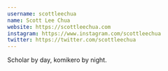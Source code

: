 ```yaml
---
username: scottleechua
name: Scott Lee Chua
website: https://scottleechua.com
instagram: https://www.instagram.com/scottleechua
twitter: https://twitter.com/scottleechua
---
```

Scholar by day, komikero by night.